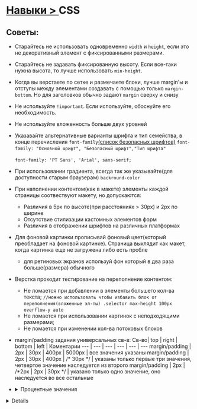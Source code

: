 # [Навыки > ](../teach.md)CSS

## Советы:
* Старайтесь не использовать одновременно `width` и `height`, если это не декоративный элемент с фиксированными размерами.
* Старайтесь не задавать фиксированную высоту. 
    Если все-таки нужна высота, то лучше использовать `min-height`.
* Когда вы верстаете по сетке и размечаете блоки, лучше margin'ы и отступы между элементами создавать с помощью только `margin-bottom`. 
    Но для заголовков обычно задают `margin` сверху и снизу
* Не используйте `!important`. Если используйте, обоснуйте его необходимость.
* Не используйте вложенность больше двух уровней
* Указавайте альтернативные варианты шрифта и тип семейства, в конце перечисления `font-family`[(список безопасных шрифтов)](https://www.cssfontstack.com/)
    `font-family: "Основной шрифт", "Безопасный шрифт","Тип шрифта"`
    
     `font-family: 'PT Sans', 'Arial', sans-serif;`
* При использовании градиента, всегда  так же указывайте(для доступности старым браузерам) `backround-color`
* При наполнении контентом(как в макете) элементы каждой страницы 
соотвествуют макету, но допускаются: 
    * Различия в 5px по высоте(при расстояниях > 30px) и 2px по ширине
    * Отсутствие стилизации кастомных элементов форм
    * Различия в отображении шрифтов на различных платформах
* Для фоновой картинки прописывай фоновый цвет(который преобладает на фоновой картинке). Страница выклядит как макет, когда картинка еще не загружена либо есть пробле
    * для ретиновых экранов используй фон который в два раза больше(размера) обычного
* Верстка проходит тестирование на переполнение контентом:
    * Не ломается при добавлении в элементы большего кол-ва текста;
        `//можно использовать чтобы избавить блок от переполнения(вложенные эл-ты)
            .selector
                max-height 100px
                overflow-y auto
        `
    * Не ломается при использовании картинок с неподходящими размерами;
    * Не ломается при изменении кол-ва потоковых блоков
* margin/padding задания универсальных св-в:
Св-во| top | right | bottom | left | Коментарии
--- | --- | --- | --- | --- | ---
margin/padding | 2px | 30px | 400px | 5000px | все значения указаны
margin/padding | 2px | 30px | 400px | /* 30px */ | указаны только первые три значения, четвертое значение наследуется из второго
margin/padding | 2px | /*2px | 2px | 30px */ | указано только одно значение, оно наследуется во все остальные
* <details><summary>Процентные значения</summary>
    - ширина, заданная в процентах, считается относительно ширины содержащего блока
    - высота, заданная в процентах, считается относительно высоты содержащего блока, но только если она задана явно
    - margin-left/right и padding-left/right заданная в процентах считаются относительно содержащего блока
    - высота содержащего блока(если не задана) = сумма места, занимаемого его детьми
<details>

* Текст не выпадает из блоков, нижерасположенные блоки не скрываются смещение блоков в потоке сохраняет логику потока(не приводит к нарушению сетки)
* Для картинок(галереи, лого, и т.д.) задавайте фиксированные размеры. Защитит верстку от разваливания
* Если задаете фон для элемента, то тут же задавайте контрастный цвет для текста
* Не используй `outline none`. Это св-во необходимо чтобы можно было пользоваться сайтом с помощью клавиатуры

* <details><summary>**Скрываем элемент(одновременно оставить доступным)**</summary>
.selector 
    position absolute
    clip rect(0 0 0 0)
    width 0
    height 0

Что бы скрыть тект внутри ссылки можно обернуть текст в `span` и затем его скрыть
    `//pug
    a.social-btn(href='#')
        span Вконтакте
    //stylus
    social-btn span
        display none      
     `
<details>
  
* [Вы не знаете CSS](https://youtu.be/VoA-aQu75Xk)
    * em
    * i
<details>
    <summary>
        Использование внешних шрифтов
    </summary>
    
[Подключение нестандартных шрифтов.](https://fontstorage.com/blog/about-font-face-part-one/)[Часть 2.](https://fontstorage.com/blog/about-font-face-part-two/)
[Поиск шрифтов:](https://www.fontsquirrel.com/tools/webfont-generator)
![](./img/fontsSquierrel.jpg)    
</details>
* Что такое поток документа? Блочная модель документа

    **Поток документа** 
        Управлять потоком можно с помощью:
            - блочной модели(управляет размером модели и отступами между ними)
            - изменяют направление потока(`float, flexbox`)
            
<details>
<summary>Блочные элементы - <div>,<section>,<h1>...<h6>,<p>,<ul>,<ol></summary>
Особенности:
- Принудительный перенос строки
- Воспринимают ширину, высоту, внутрение и внешние отступы.
- Занимают все достпуное по ширине пространство
- По высоте подстараиваются под содержимое
**Св-ва блочных моделей(влияют на размер элемента):**
- width(ширина содержимого)
- height(высота содержимого) //лучше никогда не устанавливавать фиксированную высоту для блока который может изменяться
- margin(внешний отступ)
- padding(внутрение отступы)
- border
Тонкости блочной модели:
- Схлопование внешних отступов(margin)
    Когда у двух элементов есть смежные margin'ы() - то выбирается наибольший
        margin-bottom: 20px
        margin-top: 40px //выберется этот
- Выпадание внешних отступов(margin)
    В вертикальном направлении внешний отступ(margin) вложенного блока может выпадать из родительского и отталкивать оба блока
- Как расположить элемент по центру
- Ширина по умолчанию 100%
- box-sizing
<details>

<details>
<summary>
    Строчные элементы - фрагменты текста: <span>,<a>,<strong>,<em>,<b>,<i>,<time>
</summary>
    Особенности:
    - Нет переноса строки до и после - можно расопологать на одной строке
    - Ширина и высота зависят только от содержвания, задать размеры
    - Воспринимают только горизонтальные отступы
    - Ведут себя как текст
    Св-ва строчных элементов:
    - Не реагируют на width и height
    - Воспринимают только горизонтальные margin и padding
    - Рамки border отображаются со всех сторон, но увеличивают размер элемента только в горизонтальном направлении
    - То есть рамки моогут "залезть" на соседние строки
<details>

* Как бороться с выпаданием?
    Родительскому блоку можно задать одно из следуюших св-в:
        
        overflow: hidden;   //использовать осторожно
       
        padding-top: 1px;   /или
        padding-bottom: 1px;
        
        border-top: 1px solid transparent;  //или
        border-bottom: 1px solid transparent;
* Как расположить элемент по центру?
    
    div{
        width: [меньше чем ширина родителя]px;    
        margin-left: auto;
        margin-right: auto;
        
        /*часто пишут так*/
        margin 0 auto     //позиционирование элемента внутри блока по центру
    }
* width: auto; и width: 100%
    ![](./img/html&CssWidthAutoWidth100%25.png)
    
**Решение** Сво-во box-sizing
    ![](./img/html&CssBoxSizing.png)
    1. box-sizing точечно
        Используется стандартная блочная модель, a box-sizing включается для отдельных элементов
        .borderBoxComponent{
            box-sizing: border-box;
        }
    2. box-sizing по умолчанию через inherit
        box-sizing включается для всех элементов с возможностью переопределения
            *,*::before, *::after{
                box-sizing: inherit;
            }
            html{
                box-sizing: border-box;
            }
            .content-box-component{
                box-sizing: content-box;
            }

<details>            
<summary>**Приемы постороения сеток:**</summary>
    * float
    * display: inline-block
    * display: table
    * display: flex
    * display: inline-flex
    
    #### Св-во `float`
        Задумывалось для обтекания блоков текстом
        Возможные значения: left, right, none
        Прижимают элемент к левому или правому краю родителя
        * Элементы со св-м float называют "плавающими"
        * Плавающий элемент ужимается под контент
        * Плавающий элемент частично выпадает из потока
            * Плавающий элемент "не виден" последующим блочным элементам
            * Последующие строчные элементы его обтекают
            ![](./img/html&CssFloat.png)
            * Выпадают из родительских блоков
            ![](./img/html&CssFloatParents.png
            * Плавающие элементы вытаются встать друг за другом в ряд, если есть место.
                Если места не хватает - встают ниже
            Как предотвратить выпадание?
                Прием "распорка": использовать св-во `clear:both` у элемента, расположенного до плавающих(float). Чем ближе - тем лучше
                пример(https://codepen.io/dmarineac/pen/LQMvxM)
                ![](./img/html&CssClearBoth.png)
                
                еще один вариант распорки
                    .row::after{
                        content: "";
                        display: table;
                        clear: both;
                    }
                    
    #### Св-во `display inline-block`
        Особенности:
            * Снаружи как строчный, внутри как блочный
            * Воспринимает ширину, высоту, внутрение и внешние отступы
            * Ширина по умолчнанию ужимается под содержание
            * Можно распологать на одной строке(отсутствуют принудительные переносы)
            * Вопринимают "текстовые св-ва", например `vertical-align` или `text-align`
            * Логичное поведение при переносе строк
        
        Блочно-строчные используют для верстки:
            * декоративных элементов
            * кнопок 
            * многоколоночных списков(товары в каталоге). Особенно если блоки в дизайне не "притирку"

    #### Св-во `display flex`
        `flex 0 1 auto` //сокращенная запись
            flex-grow 0
            flex-shrink 1
            flex-basis auto
        Особенности:
            * Размеры flex элементов рассчитываются как в блочной модели: рамки + отступы + размеры содержания
            * Работает box-sizing
            * Флекс элементы по-умолчанию ужимаются под содержимое
            * Не работает float
            * Внешние отступы не схлопываются и не выпадают
            * Все флекс-элементы в флекс-контейнере становятся блочными
            
        Не используйте для разметки текста flex, для текста лучше использовать строчные, блочно-строчные элементы
        `flex` хорош для разметки интерфейсных эл-ов, кнопочек, форм, переключателей, для сеток. `grid` - только сетки
        
         Алгоритм раскладки во флексах:
            * Определение базовых размеров(размер вдоль главной оси - `flex-basis`)
                - `flex-basis: auto` - значение по-умолчанию
                - Если `flex-basis` задано, то оно переопределяет `width` или `height`(в зависимости от направления главной оси)
                - Внутрение отступы и рамки тоже участвуют в расчете базовых размеров
                
            * Перераспределение свободного места:
                * Изменение размеров гибких элементов
                    * Перераспределение просходит после этапа определения базовых размеров
                    
                        `flex-grow`
                    
                        **Не используйте flex-grow для задания точных размеров**
                    * Флекс-элементы умеют перераспределять свободное пространство и за счет него изменять свои размеры(уменьшать или увеличивать)
                    
                        `flex-shrink`
                            - Если есть отрицательное пространство, то эл-т может его поглотить и уменьшиться 
                            - Для этого `flex-shink` должет быть больше 0 
                            - `flex-shink`: 1 - значение по-умолчанию
                            - Если эл-ов с положительным `flex-shink` несколько, то они делят отрицательное пространство пропорционально своим `flex-shink` и базовым размерам
                
                * Автоматические отступы
                
                    `margin: auto`
                    
                        - работает во всех направлениях
                        - съедает свободное место
                        - если у нескольких эл-ов есть автоматические отступы, то свободное место делится поровну
                        - свободное место "съедается" до работы выравниваний - выравнивания "ломаются"
                    
                * Выравнивание элементов
                    Выравнивание вдоль главной/поперечной оси
                
                        `justify-content`  //выравнивание вдоль главной оси
                        
                        `align-items`  //выравнивание поперек главной оси(на весь флекс-контейнер)
                            `align-items flex-start`    //выровняет высоту контейнера под содержимое
                        `align-self`    //выравнивание поперек главной оси(только для флекс-элемента)
            * Применение ограниченных размеров(min-width, max-width, min-height, max-height)(Использовать осторожно)
                Мин и макс размеры(min-width, max-width, min-height и max-height) не влияют на базовый размер
                Они применяются в самом конце работы мех-ма расчета размеров и свободного пространства
                Возможные эффекты "выпадания" из потока. 
        
        Построение сеток на flex:
            * Всегда явно задавайте размер колонок: width/height или flex-basis
            * Расстояние между колонок можно задавать с помошью 
                `justify-content`, если отступы одинаковые
                с помощью `margin`, если отступы разные
            * Если кол-во колонок изменяется(карточный интерфейс), то `margin` предпочтительней
            * Следите за псевдоэлементами у флекс-контейнера(они тоже считаются флекс-элементами)
            * `flex-grew` **не подходит** если нужно добиться точного соответствия макету(для задания точных ширин)
                - ипользуйте `flex-grow` для резиновых раскладок и адаптивности без медиавыражений
            `flex-wrap`   //многострочный флекс-контейнер(nowrap - по умолчанию, элементы не будут переноситься на новые строки, даже если не влезают)

        flex-direction  //изменение направления главной оси
        order   //порядок элементов
        `align-items/align-content: stretch`       
        
        
        [Песочница FlexyBoxes](http://the-echoplex.net/flexyboxes/)
        [Сборник типовых примеров. Solved by Flexbox](https://philipwalton.github.io/solved-by-flexbox/)
        [Basic concepts of flexbox](https://developer.mozilla.org/en-US/docs/Web/CSS/CSS_Flexible_Box_Layout/Basic_Concepts_of_Flexbox)
        [Сборник багов Flexbugs](https://github.com/philipwalton/flexbugs)
        
<details>        
       
### Специфичность и приоритеты
* [Наследование и каскадирование](https://htmlacademy.ru/courses/66)

<details>
<summary>Блочные и строчные элементы</summary>

        **Блочиные элементы:**
            * Принудительный перенос строки до и после.
            * Воспринимают ширину, высоту, внутрение и внешние отступы.
            * Занимают все доступное место по ширине пространство.
            * По высоте подстраиваются под содержимое.
            
        **Строчные элементы:**
            * Нет переносов строки до и после - можно располагать с одной строке.
            * Ширина и высота зависят только от содержания, задать размеры с помощью CSS нельзя.
            * Воспринимают только горизонтальные отступы.
            * Ведут себя как текст.
<details>    



* Схлопывание внешних отступов 
* Выпадание внешних отступов. Как бороться с выпадением?    
* Приемы построения сеток: display, [float](https://habrahabr.ru/post/136588/)[(два)](http://softwaremaniacs.org/blog/2005/12/01/css-layout-float/) - частичное выпадение из потока
    float:
        Изначально задумывался для эффекта обтекания картинки текстом.
        Возможны значения: left, right, none.
        Позволяет прижать элемент к правому или левому краю родителя.
        Плавающий float элемент ужимается под контент.
        Плавающий float элемент частично выпадает из потока.
        
* flex 
* box-sizing
* inline-block
    * Снаружи как строчный, внутри как блочный
    * Воспринимает ширину/высоту/внутрение/внешние отступы
    * Ширина по умолчанию ужимается под содержание
    * Можно распологать на одной строке(отстутствуют принудительные переносы)
    * Воспринимают "текстовые св-ва" напр. `vertical-align` или `text-align`
    * Логичное поведение при переносе строк. 
    
    Блочно-строчные обычно используются для верстки:
     * Декоративных элементов
     * Кнопок
     * Меню
     * Многоколоночных списков(товары в каталоге, достижения в академии и др.)
    
    [Борьба с пробелами между блочно-строчными элементами](https://htmlacademy.ru/blog/21-fighting-the-space-between-inline-block-elements)
    В блочно-строчных элементах указывайте `vertical-align: top;` 
    Не используйте float и inline-block вместе
    Чтобы не изменялся размер сеток когда в html коде вы редактируете контент(пробелы, другие символы, "борьба с пробелами между блочно-строчными элементами"). Можно родительскому элементу установить `font-size: 0px;` А уже самому элементу указать явно размер шрифта: `font-size: yourValue px;`
* border
* vertical-align
* [Выравнивание элементов](http://htmlbook.ru/content/vyravnivanie-elementov),[два](https://webgyry.info/vyiravnivanie-bloka-div-so-svoystvom-position-absolute-ili-fixed-po-tsentru/),[три](https://habrahabr.ru/post/189696/)
* `position: absoulute/relative`

* Позиционирование: float, inline блоки,  css таблицы, flexbox position. z-index.
    Позиционирование(вырывается из потока):
        * Гибкий механизм расположения эл-ов
        * Не используйте для создания сеток
        * Использование для декоративных эл-ов интерфейса
        
    `position`
    
    `position relative` //относительное
        * Смещение эл-та относительно своего положения
            `left/right``top/bottom`
        * Управление точкой отсчета абсолютных элементов
        * Участвует в "наслаивании"
    `position absolute` //абсолютное позиционирование
        * Элемент выпадает из потока
        * Сжимает под содержимое
        * Гибкая модель позиционирования
        * Св-ва задания координат ведут себя по-другому
        * Участвует в "наслаивании"
        * Если задаем строчному эл-ту - он становится блочным
    Изменение точки привязки:
        * Если среди родителей абсолютного эл-та есть тег с **относительным** позиционированием, то абсолютный привязывается к нему
        * Если относительных подителей несколько, то выбирается ближайщий
        
        position relative    //родительский элемент
            position absolute  //дочерний элемент который можно перемещать отсительно родительского
            top 50px
            right 50px
        
        Центровка:
            Для всяких иконок с фикс. размерами
                posititon absolute  //центруем элемент в центр 
                top 50%
                left %
                width 100px     //минус этого метода,
                height 100px    //нам нужно знать фиксированный размер эл-та
                margin-top -50px    //и он вне потока
                margin-left -50px
            Для картинки (чтобы не выходила за рамки родительского блока)
                img
                    max-witdh 100%  //это 
                    height auto     //универсальный прием
                    
                .selector img
                    witdh 256px     //задаем размеры
                    height 100px    //точечно
                    
            Если нужен элемент который мог бы быть вырван из потока, но при этом его габариты менялись, но центровка сохранялась - используй трансформацию
            Если нужно чтобы эл-т центровался по ширине/высоте и оставался в потоке - flexbox или css таблицы
            
        Положение по умолчанию - когда у всех координат занчение **auto**
            * Если абсолютному эл-ту не задавать никаких координат, то он привязывается левым верхним углом к той точке где был бы если бы был нормальным
            * Если точка смещается - он смещается вместе сней
            * Из этой точки его можно смещать внешними отступами(margin)
        
        
    
    Фиксированное позиционирование
        `position fixed`
        * Похоже на абсолютное позиционирование
        * Отчет координат всегда привязан к окну браузера
        * Элемент "прибавляется" к точке экрана и не смещается даже при прокрутке
        * Участвует в "наслаивании" 
         
    Закрепленное позиционирование
        `position sticky`
        * Комбинация относительного и фиксированного 
        * Поддержка пока слабая
        *  Д
        
    Управление порядков слоев
        `z-index 10`
        * У кого больше индекс, тот и выше
        * Выше тот, кто дальше к коде, если индекса нет или он одинаковый
        * Индекс работает только для относительных, абсолютных и фиксированных. 
<details>     
    <summary>**Псевдоэлементы. ::before ::after**</summary>
        
        selector::before/after
            content "" 
        
    К формам нельзя добавить псевдоэлементы
<details>
   
* Спрайты
    Содержательным изобр. спрайты не подходят 
    
* Внешние шрифты
    Google Fonts:
        Customize >  выбираем необходимые шрифты(чем больше галочек - чем тяжелее шрифт) 
                  Languages: > Cyrillic если нужен русский язык(Extended - не нужен, там много лишних эл-ов)
                             > Latin для латинского шрифта(Extended так же не нужен)
    
    woff2   самый современный формат файла шрифта             

<details>
<summary>* SVG, svg animation</summary>
    * Прописывайте размеры svg элементам
    * Полифил для svg
<details>                             
---                             
* Calc
* flex-grow                             
* visually-hidden                      
* Стилизация radio, checkbox, select. Можно ли стилизовать select?
* Выбор и стилизация label
* webp формат изображений
* background-size cover
* box-shadow````
* CSS Modules; CSS-in-JS; Atomic CSS    
* Conditional Comments(Условные комментарии)
* link preload
* font-display
* clip-path
* [http://htmlbook.ru/samlayout/internet-explorer/uslovnye-kommentarii](Условные комментарии)

* [Progressive Enhancement или всё-таки Graceful Degradation](https://habrahabr.ru/post/157115/)
    #### Progressive Enhancement(Прогрессивное улучшение)
    #### Graceful Degradation(Постепенная деградация)

[Курсы HTMLAcademy](https://htmlacademy.ru/courses)

### Styleguide
* [Code Guide by @mdo](http://codeguide.co/)

### @supprots

<details>
<summary>**Сбрасываем стили элементу**</summary>

        ``yourClass ul     //в основном сбрасывают стили в списках(и не только) чтобы убрать отсупы между элементами, и делаем это точечно(конкретному списку). Например для меню, где надо чтобы не было отступов между элементами меню
            marginn 0
            padding 0
            list-style none
            font-size 0``
<details>       
        
---
Полезные ссылки:
* [Все курсы Академии](https://htmlacademy.ru/courses) , [Тонкости верстки](https://www.coursera.org/learn/tonkosti-verstki/discussions), [Flexbox](https://flexbox.io/), [CssGrid](https://cssgrid.io/)
* [Полезные ссылки и материалы](http://forum.academy/t/poleznye-ssylki-i-materialy/378)
* Сервисы: 
    [Caniuse - проверка css св-в на кросбраузерность](https://caniuse.com/) 
    [CSS генератор](http://css3generator.com/)
    [Google fonts](https://fonts.google.com/)
    [Fontstorage](https://fontstorage.com/)
* [Изучение CSS Разметки](http://ru.learnlayout.com/)
* [Дайджесты front-end'a на Хабре](https://habrahabr.ru/company/zfort/)
* [Способы организации CSS-кода](https://habrahabr.ru/post/256109/) , [Организация кода для CSS препроцессоров](https://frontender.info/organizing-your-css-code-for-preprocessors/) , [Архитектура CSS](https://web-standards.ru/articles/css-architecture/)
* [Как работает nth-child](https://web-standards.ru/articles/nth-child/)